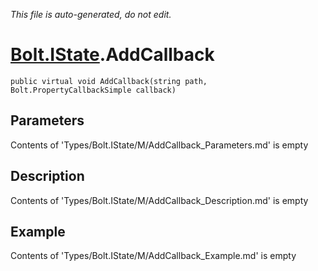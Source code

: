 *This file is auto-generated, do not edit.*

# [Bolt.IState](Types/Bolt.IState.md).AddCallback
`public virtual void AddCallback(string path, Bolt.PropertyCallbackSimple callback)`
## Parameters
Contents of 'Types/Bolt.IState/M/AddCallback_Parameters.md' is empty
## Description
Contents of 'Types/Bolt.IState/M/AddCallback_Description.md' is empty
## Example
Contents of 'Types/Bolt.IState/M/AddCallback_Example.md' is empty
